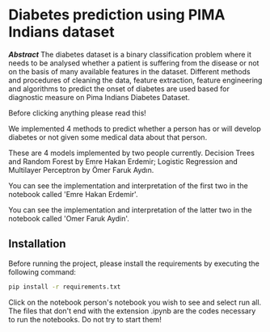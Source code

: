 # Diabetes prediction using PIMA Indians dataset

***Abstract*** 
  The diabetes dataset is a binary classification problem where it needs to be analysed whether a patient is suffering from the disease or not on the basis of many available features in the dataset. Different methods and procedures of cleaning the data, feature extraction, feature engineering and algorithms to predict the onset of diabetes are used based for diagnostic measure on Pima Indians Diabetes Dataset.

Before clicking anything please read this!

We implemented 4 methods to predict whether a person has or will develop diabetes or not given some medical data about that person. 

These are 4 models implemented by two people currently. Decision Trees and Random Forest by Emre Hakan Erdemir; Logistic Regression and Multilayer Perceptron by Ömer Faruk Aydın.

You can see the implementation and interpretation of the first two in the notebook called 'Emre Hakan Erdemir'.

You can see the implementation and interpretation of the latter two in the notebook called 'Omer Faruk Aydin'.

## Installation
Before running the project, please install the requirements by executing the following command:
```bash
pip install -r requirements.txt
```

Click on the notebook person's notebook you wish to see and select run all. The files that don't end with the extension .ipynb are the codes necessary to run the notebooks. Do not try to start them!
